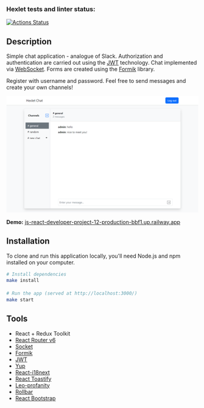 ### Hexlet tests and linter status:
[![Actions Status](https://github.com/bushnastyaa/js-react-developer-project-12/workflows/hexlet-check/badge.svg)](https://github.com/bushnastyaa/js-react-developer-project-12/actions)

## Description

Simple chat application - analogue of Slack. Authorization and authentication are carried out using the [JWT](https://jwt.io/introduction) technology. Chat implemented via [WebSocket](https://developer.mozilla.org/en-US/docs/Web/API/WebSockets_API). Forms are created using the [Formik](https://formik.org) library.

Register with username and password. Feel free to send messages and create your own channels!

![Chat image](app.png)

**Demo:** [js-react-developer-project-12-production-bbf1.up.railway.app](https://js-react-developer-project-12-production-bbf1.up.railway.app)

## Installation

To clone and run this application locally, you'll need Node.js and npm installed on your computer.

```bash
# Install dependencies
make install

# Run the app (served at http://localhost:3000/)
make start
```

## Tools

* React + Redux Toolkit
* [React Router v6](https://reactrouter.com/en/v6.3.0/api)
* [Socket](https://socket.io) 
* [Formik](https://formik.org/)
* [JWT](https://jwt.io/introduction)
* [Yup](https://github.com/jquense/yup)
* [React-i18next](https://react.i18next.com)
* [React Toastify](https://github.com/fkhadra/react-toastify)
* [Leo-profanity](https://github.com/jojoee/leo-profanity)
* [Rollbar](https://docs.rollbar.com/docs/react)
* [React Bootstrap](https://getbootstrap.com/)
